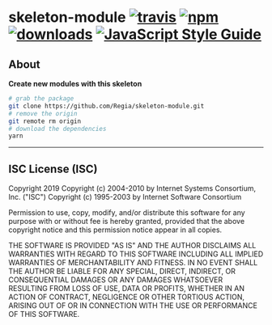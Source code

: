 # skeleton-module [![travis][travis-image]][travis-url] [![npm][npm-image]][npm-url] [![downloads][downloads-image]][downloads-url] [![JavaScript Style Guide](https://img.shields.io/badge/code_style-standard-brightgreen.svg)](https://standardjs.com)

[travis-image]: https://travis-ci.org/regia-corporation/skeleton-module.svg?branch=master
[travis-url]: https://travis-ci.org/regia-corporation/skeleton-module
[npm-image]: https://img.shields.io/npm/v/skeleton-module.svg
[npm-url]: https://npmjs.org/package/skeleton-module
[downloads-image]: https://img.shields.io/npm/dm/skeleton-module.svg
[downloads-url]: https://www.npmjs.com/package/skeleton-module

## About

**Create new modules with this skeleton**

```sh
# grab the package
git clone https://github.com/Regia/skeleton-module.git
# remove the origin
git remote rm origin
# download the dependencies
yarn
```

---

## ISC License (ISC)

Copyright 2019 <Regia>
Copyright (c) 2004-2010 by Internet Systems Consortium, Inc. ("ISC")
Copyright (c) 1995-2003 by Internet Software Consortium

Permission to use, copy, modify, and/or distribute this software for any purpose with or without fee is hereby granted, provided that the above copyright notice and this permission notice appear in all copies.

THE SOFTWARE IS PROVIDED "AS IS" AND THE AUTHOR DISCLAIMS ALL WARRANTIES WITH REGARD TO THIS SOFTWARE INCLUDING ALL IMPLIED WARRANTIES OF MERCHANTABILITY AND FITNESS. IN NO EVENT SHALL THE AUTHOR BE LIABLE FOR ANY SPECIAL, DIRECT, INDIRECT, OR CONSEQUENTIAL DAMAGES OR ANY DAMAGES WHATSOEVER RESULTING FROM LOSS OF USE, DATA OR PROFITS, WHETHER IN AN ACTION OF CONTRACT, NEGLIGENCE OR OTHER TORTIOUS ACTION, ARISING OUT OF OR IN CONNECTION WITH THE USE OR PERFORMANCE OF THIS SOFTWARE.
